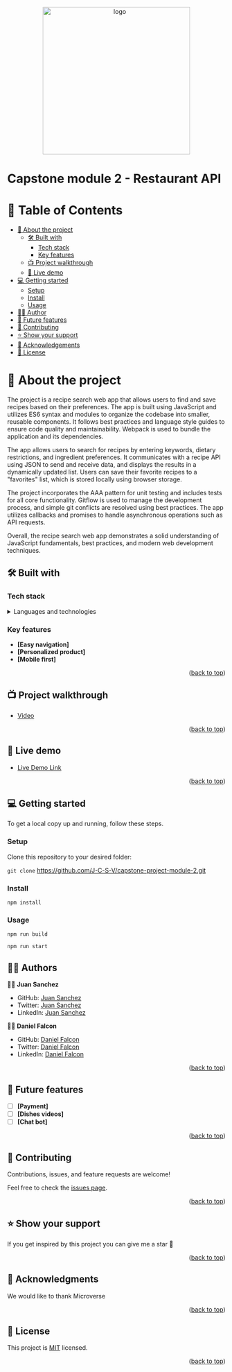 <a name="readme-top"></a>

<div align="center">
  <a href="https://unsplash.com/photos/04X1Yp9hNH8">
  <img src="https://user-images.githubusercontent.com/109441277/233700227-077c13c6-e11f-4bca-970f-3b4a0f6bf09e.png" alt="logo" width="340"  height="auto" /><br/>
  </a>
</div>

# Capstone module 2 - Restaurant API

# 📗 Table of Contents

- [📖 About the project](#about-project)
  - [🛠 Built with](#built-with)
    - [Tech stack](#tech-stack)
    - [Key features](#key-features)
  - [📺 Project walkthrough](#video-demo)
  - [🚀 Live demo](#live-demo)
- [💻 Getting started](#getting-started)
  - [Setup](#setup)
  - [Install](#install)
  - [Usage](#usage)
- [👷‍♂️ Author](#authors)
- [🔭 Future features](#future-features)
- [🤝 Contributing](#contributing)
- [⭐️ Show your support](#support)
- [🙏 Acknowledgements](#acknowledgements)
- [📝 License](#license)

# 📖 About the project <a name="about-project"></a>

The project is a recipe search web app that allows users to find and save recipes based on their preferences. The app is built using JavaScript and utilizes ES6 syntax and modules to organize the codebase into smaller, reusable components. It follows best practices and language style guides to ensure code quality and maintainability. Webpack is used to bundle the application and its dependencies.

The app allows users to search for recipes by entering keywords, dietary restrictions, and ingredient preferences. It communicates with a recipe API using JSON to send and receive data, and displays the results in a dynamically updated list. Users can save their favorite recipes to a "favorites" list, which is stored locally using browser storage.

The project incorporates the AAA pattern for unit testing and includes tests for all core functionality. Gitflow is used to manage the development process, and simple git conflicts are resolved using best practices. The app utilizes callbacks and promises to handle asynchronous operations such as API requests.

Overall, the recipe search web app demonstrates a solid understanding of JavaScript fundamentals, best practices, and modern web development techniques.

## 🛠 Built with <a name="built-with"></a>

### Tech stack <a name="tech-stack"></a>

<details>
  <summary>Languages and technologies</summary><br>
  <ul>
    <li><a href="#">JavaScript ES6</a></li>
  </ul>
  <ul>
    <li><a href="#">REST API</a></li>
  </ul>
  <ul>
    <li><a href="#">HTML5</a></li>
  </ul>
  <ul>
    <li><a href="#">CSS3</a></li>
  </ul>
  <ul>
    <li><a href="#">Git</a></li>
  </ul>
  <ul>
    <li><a href="#">SASS</a></li>
  </ul>
  <ul>
    <li><a href="#">Jest</a></li>
  </ul>
  <ul>
    <li><a href="#">Webpack</a></li>
  </ul>
</details>

### Key features <a name="key-features"></a>

- **[Easy navigation]**
- **[Personalized product]**
- **[Mobile first]**

<p align="right">(<a href="#readme-top">back to top</a>)</p>

## 📺 Project walkthrough <a name="video-demo"></a>

- [Video](https://drive.google.com/file/d/1gk2AH3z-lTWilWVAq5uMKIvKOo8vEvcf/view?usp=sharing)

<p align="right">(<a href="#readme-top">back to top</a>)</p>

## 🚀 Live demo <a name="live-demo"></a>

- [Live Demo Link](https://j-c-s-v.github.io/webpack-to-do-list/)

<p align="right">(<a href="#readme-top">back to top</a>)</p>

## 💻 Getting started <a name="getting-started"></a>

To get a local copy up and running, follow these steps.

### Setup

Clone this repository to your desired folder:

`git clone` https://github.com/J-C-S-V/capstone-project-module-2.git

### Install

`npm install`

### Usage

`npm run build`

`npm run start`

## 👷‍♂️ Authors <a name="authors"></a>

👷‍♂️ **Juan Sanchez**

- GitHub: [Juan Sanchez](https://github.com/J-C-S-V)
- Twitter: [Juan Sanchez](https://twitter.com/juansan0)
- LinkedIn: [Juan Sanchez](https://www.linkedin.com/in/juan-carlos-sanchez-vargas-a308b014b/)

👷‍♂️ **Daniel Falcon**

- GitHub: [Daniel Falcon](https://github.com/Danfall369)
- Twitter: [Daniel Falcon](https://twitter.com/Danfall369)
- LinkedIn: [Daniel Falcon](https://www.linkedin.com/in/danfall369/)

<p align="right">(<a href="#readme-top">back to top</a>)</p>

## 🔭 Future features <a name="future-features"></a>

- [ ] **[Payment]**
- [ ] **[Dishes videos]**
- [ ] **[Chat bot]**

<p align="right">(<a href="#readme-top">back to top</a>)</p>

## 🤝 Contributing <a name="contributing"></a>

Contributions, issues, and feature requests are welcome!

Feel free to check the [issues page](../../issues/).

<p align="right">(<a href="#readme-top">back to top</a>)</p>

## ⭐️ Show your support <a name="support"></a>

If you get inspired by this project you can give me a star 🙌

<p align="right">(<a href="#readme-top">back to top</a>)</p>

## 🙏 Acknowledgments <a name="acknowledgements"></a>

We would like to thank Microverse

<p align="right">(<a href="#readme-top">back to top</a>)</p>

## 📝 License <a name="license"></a>

This project is [MIT](https://github.com/J-C-S-V/Portfolio-setup-and-mobile-first/blob/main/license.md) licensed.

<p align="right">(<a href="#readme-top">back to top</a>)</p>
